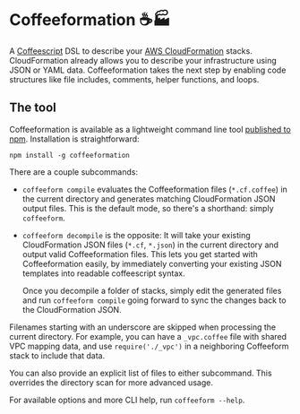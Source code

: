 # Coffeeformation :coffee::factory:

A [Coffeescript](http://coffeescript.org/) DSL to describe
your [AWS CloudFormation](https://aws.amazon.com/cloudformation/) stacks.
CloudFormation already allows you to describe your infrastructure using JSON or YAML data.
Coffeeformation takes the next step by enabling code structures like file includes, comments, helper functions, and loops.

## The tool
Coffeeformation is available as a lightweight command line tool
[published to npm](https://www.npmjs.com/package/coffeeformation).
Installation is straightforward:

```shell
npm install -g coffeeformation
```

There are a couple subcommands:

* `coffeeform compile` evaluates the Coffeeformation files (`*.cf.coffee`) in the current directory
  and generates matching CloudFormation JSON output files.
  This is the default mode, so there's a shorthand: simply `coffeeform`.
* `coffeeform decompile` is the opposite:
  It will take your existing CloudFormation JSON files (`*.cf`, `*.json`) in the current directory
  and output valid Coffeeformation files. This lets you get started with Coffeeformation easily,
  by immediately converting your existing JSON templates into readable coffeescript syntax.
  
  Once you decompile a folder of stacks, simply edit the generated files
  and run `coffeeform compile` going forward to sync the changes back to the CloudFormation JSON.

Filenames starting with an underscore are skipped when processing the current directory.
For example, you can have a `_vpc.coffee` file with shared VPC mapping data,
and use `require('./_vpc')` in a neighboring Coffeeform stack to include that data.

You can also provide an explicit list of files to either subcommand.
This overrides the directory scan for more advanced usage.

For available options and more CLI help, run `coffeeform --help`.
